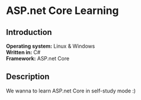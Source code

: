 # ASP.net Core Learning
## Introduction
**Operating system:** Linux & Windows
<br />
**Written in:** C#
<br />
**Framework:** ASP.net Core
<br />
## Description
We wanna to learn ASP.net Core in self-study mode :)
